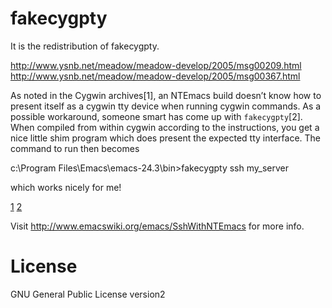 # fakecygpty
It is the redistribution of fakecygpty.

http://www.ysnb.net/meadow/meadow-develop/2005/msg00209.html
http://www.ysnb.net/meadow/meadow-develop/2005/msg00367.html


As noted in the Cygwin archives[1], an NTEmacs build doesn’t know how to
present itself as a cygwin tty device when running cygwin commands.  As a
possible workaround, someone smart has come up with `fakecygpty`[2].  When
compiled from within cygwin according to the instructions, you get a nice
little shim program which does present the expected tty interface.  The
command to run then becomes

  c:\Program Files\Emacs\emacs-24.3\bin>fakecygpty ssh my_server

which works nicely for me!

[1](http://cygwin.com/ml/cygwin/2001-11/msg00631.html)
[2](https://github.com/Shougo/fakecygpty/blob/master/fakecygpty.c)

Visit http://www.emacswiki.org/emacs/SshWithNTEmacs for more info. 

# License

GNU General Public License version2
